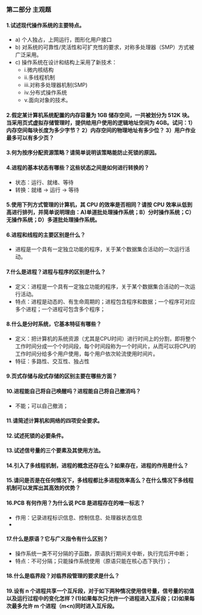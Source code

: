 

### 第二部分 主观题
#### 1.试述现代操作系统的主要特点。
- a) 个人独占，上网运行，图形化用户接口
- b) 对系统的可靠性/灵活性和可扩充性的要求，对称多处理器（SMP）方式被广泛采用。
- c) 操作系统在设计和结构上采用了新技术：
  - i.微内核结构
  - ii.多线程机制
  - iii.对称多处理器机制(SMP)
  - iv.分布式操作系统
  - v.面向对象的技术。

#### 2.假定某计算机系统配置的内存容量为 1GB 储存空间，一共被划分为 512K 块。当采用页式虚拟存储管理时，提供给用户使用的逻辑地址空间为 4GB。试问：1）内存空间每块长度为多少字节？ 2）内存空间的物理地址有多少位？ 3）用户作业最多可以有多少页？

#### 3.何为按序分配资源策略？请简单说明该策略能防止死锁的原因。
#### 4.进程的基本状态有哪些？这些状态之间是如何进行转换的？
- 状态：运行、就绪、等待
- 转换：就绪 -> 运行 -> 等待
#### 5.使用下列方式管理的计算机，其 CPU 的效率是否相同？请按 CPU 效率从低到高进行排列，并简单说明理由：A)单道批处理操作系统；B）分时操作系统；C）无操作系统；D）多道批处理操作系统。
#### 6.进程和线程的主要区别是什么？
- 进程是一个具有一定独立功能的程序，关于某个数据集合活动的一次运行活动。
#### 7.什么是进程？进程与程序的区别是什么？
- 定义：进程是一个具有一定独立功能的程序，关于某个数据集合活动的一次运行活动。
- 特点：进程是动态的、有生命周期的；进程包含程序和数据；一个程序可对应多个进程；一个进程可包含多个程序；
#### 8.什么是分时系统，它基本特征有哪些？
- 定义：把计算机的系统资源（尤其是CPU时间）进行时间上的分割，即将整个工作时间分成一个个时间段，每个时间段称为一个时间片，从而可以将CPU的工作时间分给多个用户使用，每个用户依次轮流使用时间片。
- 特征：多路性、交互性、独占性
#### 9.页式存储与段式存储的区别主要在哪些方面？
#### 10.进程能自己将自己唤醒吗？进程能自己将自己撤消吗？
- 不能；可以自己撤消；
#### 11.请简述计算机和网络的四项安全要求。
#### 12.试述死锁的必要条件。
#### 13.试述信号量的三个要素及其使用方法。
#### 14.引入了多线程机制，进程的概念还存在么？如果存在，进程的作用是什么？
#### 15.请问是否是在任何情况下，多线程都比多进程效率高么？在什么情况下多线程机制可以发挥出其高效的优势？
#### 16.PCB 有何作用？为什么说 PCB 是进程存在的唯一标志？
- 作用：记录进程标识信息、控制信息、处理器状态信息
- 
#### 17.什么是原语？它与广义指令有什么区别？
- 操作系统一类不可分隔的子函数，原语执行期间关中断，执行完后开中断；
- 特点：不可分隔；只能操作系统使用（原语只能在核心态下执行）；
#### 18.什么是临界段？对临界段管理的要求是什么？
#### 19.设有 n 个进程共享一个互斥段，对于如下两种情况使用信号量，信号量的初值以及运行过程中的变化怎样？(1)如果每次只允许一个进程进入互斥段；(2)如果每次最多允许 m 个进程（m<n)同时进入互斥段。